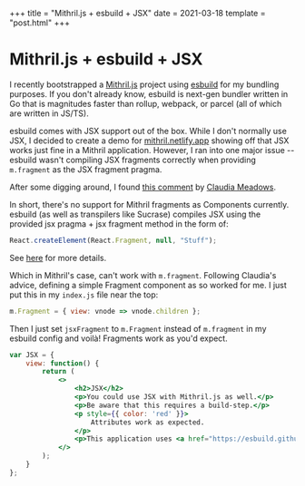 +++
title = "Mithril.js + esbuild + JSX"
date = 2021-03-18
template = "post.html"
+++

# Mithril.js + esbuild + JSX

I recently bootstrapped a [Mithril.js](https://mithril.js.org) project using [esbuild](https://esbuild.github.io/) for my bundling purposes. If you don't already know, esbuild is next-gen bundler written in Go that is magnitudes faster than rollup, webpack, or parcel (all of which are written in JS/TS).

esbuild comes with JSX support out of the box. While I don't normally use JSX, I decided to create a demo for [mithril.netlify.app](https://mithril.netlify.app) showing off that JSX works just fine in a Mithril application. However, I ran into one major issue -- esbuild wasn't compiling JSX fragments correctly when providing `m.fragment` as the JSX fragment pragma. 

After some digging around, I found [this comment](https://gitter.im/mithriljs/mithril.js?at=5b98ce1c51a02e2a261ac656) by [Claudia Meadows](https://github.com/isiahmeadows).

In short, there's no support for Mithril fragments as Components currently. esbuild (as well as transpilers like Sucrase) compiles JSX using the provided jsx pragma + jsx fragment method in the form of:

```js
React.createElement(React.Fragment, null, "Stuff");
```

See [here](https://esbuild.github.io/api/#jsx-fragment) for more details.

Which in Mithril's case, can't work with `m.fragment`. Following Claudia's advice, defining a simple Fragment component as so worked for me. I just put this in my `index.js` file near the top:
```js
m.Fragment = { view: vnode => vnode.children };
```
Then I just set `jsxFragment` to `m.Fragment` instead of `m.fragment` in my esbuild config and voilà! Fragments work as you'd expect.

```jsx
var JSX = {
    view: function() {
        return (
            <>
                <h2>JSX</h2>
                <p>You could use JSX with Mithril.js as well.</p>
                <p>Be aware that this requires a build-step.</p>
                <p style={{ color: 'red' }}>
                    Attributes work as expected.
                </p>
                <p>This application uses <a href="https://esbuild.github.io/">esbuild</a> to convert JSX.</p>
            </>
        );
    }
};
```
